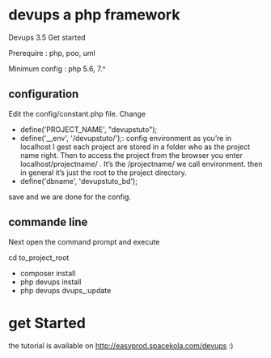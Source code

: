 # devups a php framework

Devups 3.5 Get started

Prerequire : php, poo, uml

Minimum config : php 5.6, 7.^

## configuration
Edit the config/constant.php file. Change
- define('PROJECT_NAME', "devupstuto");   
- define('__env', '/devupstuto/');: config environment as you’re in localhost I gest each project are stored in a folder   who as the project name right. Then to access the project from the browser you enter localhost/projectname/ . It’s the /projectname/ we call environment. then in general it’s just the root to the project directory.
 - define('dbname', 'devupstuto_bd');

save and we are done for the config.

## commande line

Next open the command prompt and execute 

cd to_project_root

- composer install
- php devups install
- php devups dvups_:update

# get Started

the tutorial is available on http://easyprod.spacekola.com/devups :)
